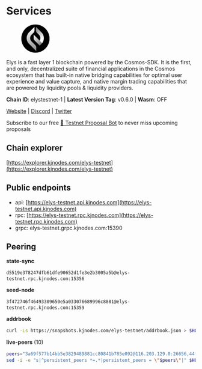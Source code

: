 # Services

<figure><img src="https://raw.githubusercontent.com/kj89/cosmos-images/main/logos/elys.png" alt=""><figcaption></figcaption></figure>

Elys is a fast layer 1 blockchain powered by the Cosmos-SDK.  It is the first, and only, decentralized suite of financial  applications in the Cosmos ecosystem that has built-in native  bridging capabilities for optimal user experience and value  capture, and native margin trading capabilities that are  powered by liquidity pools & liquidity providers.

**Chain ID**: elystestnet-1 | **Latest Version Tag**: v0.6.0 | **Wasm**: OFF

[Website](https://elys.network) | [Discord](https://discord.gg/R9Gr6Vh7vC) | [Twitter](https://twitter.com/elys_network)



Subscribe to our free [🤖 Testnet Proposal Bot](https://t.me/kjnodes_testnet_proposal_bot) to never miss upcoming proposals


## Chain explorer
[https://explorer.kjnodes.com/elys-testnet](https://explorer.kjnodes.com/elys-testnet)

## Public endpoints

* api: [https://elys-testnet.api.kjnodes.com](https://elys-testnet.api.kjnodes.com)
* rpc: [https://elys-testnet.rpc.kjnodes.com](https://elys-testnet.rpc.kjnodes.com)
* grpc: elys-testnet.grpc.kjnodes.com:15390

## Peering

**state-sync**

```text
d5519e378247dfb61dfe90652d1fe3e2b3005a5b@elys-testnet.rpc.kjnodes.com:15356
```

**seed-node**

```text
3f472746f46493309650e5a033076689996c8881@elys-testnet.rpc.kjnodes.com:15359
```

**addrbook**
```bash
curl -Ls https://snapshots.kjnodes.com/elys-testnet/addrbook.json > $HOME/.elys/config/addrbook.json
```

**live-peers** (10)
```bash
peers="3a69f577b14bb5e3829489881cc80841b785e092@116.203.129.0:26656,44f3a9ac5bfe5292edaea6e00ed2fdc4b0384573@143.198.198.204:26656,d5519e378247dfb61dfe90652d1fe3e2b3005a5b@65.109.68.190:15356,147683d8ae2c34281fc73d6a9f6cedd5f28a15ed@185.216.203.176:21956,fc5a323a8c57393e84902e832a75f15bd0b898b2@84.46.242.124:53656,9e456e22da0930be2761123b7036e386a3247647@57.128.110.141:26656,136f2c639937adc6a06fe9b004da19087ddba466@88.198.242.163:26656,7a496b16d41c366f736135b3b362a9ce80ca7dfa@161.97.167.196:38656,e27c08c6159ebe0fb6293336ee51e68c35fe2102@31.220.84.183:60756,8723618f5dff7ac9b57472f90f2e86a2eb194e0a@71.236.119.108:25656"
sed -i -e "s|^persistent_peers *=.*|persistent_peers = \"$peers\"|" $HOME/.elys/config/config.toml
```
